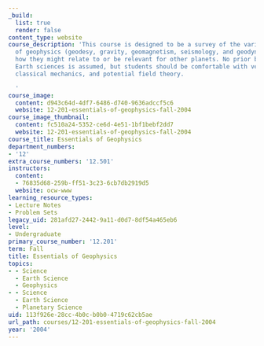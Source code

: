 ```yaml
---
_build:
  list: true
  render: false
content_type: website
course_description: 'This course is designed to be a survey of the various subdisciplines
  of geophysics (geodesy, gravity, geomagnetism, seismology, and geodynamics) and
  how they might relate to or be relevant for other planets. No prior background in
  Earth sciences is assumed, but students should be comfortable with vector calculus,
  classical mechanics, and potential field theory.

  '
course_image:
  content: d943c64d-4df7-6486-d740-9636adccf5c6
  website: 12-201-essentials-of-geophysics-fall-2004
course_image_thumbnail:
  content: fc510a24-5352-ce6d-4e51-1bf1bebf2dd7
  website: 12-201-essentials-of-geophysics-fall-2004
course_title: Essentials of Geophysics
department_numbers:
- '12'
extra_course_numbers: '12.501'
instructors:
  content:
  - 76835d68-259b-ff51-3c23-6cb7db2919d5
  website: ocw-www
learning_resource_types:
- Lecture Notes
- Problem Sets
legacy_uid: 281afd27-2442-9a11-d0d7-8df54a465eb6
level:
- Undergraduate
primary_course_number: '12.201'
term: Fall
title: Essentials of Geophysics
topics:
- - Science
  - Earth Science
  - Geophysics
- - Science
  - Earth Science
  - Planetary Science
uid: 113f926e-28cc-4b0c-b0b0-4719c62cb5ae
url_path: courses/12-201-essentials-of-geophysics-fall-2004
year: '2004'
---
```

